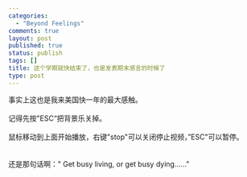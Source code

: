 ```yaml
--- 
categories: 
  - "Beyond Feelings"
comments: true
layout: post
published: true
status: publish
tags: []
title: 这个学期就快结束了，也是发表期末感言的时候了
type: post
---
```

<div id="msgcns!5F971C000415D85F!416" class="bvMsg">
<div align="left">事实上这也是我来美国快一年的最大感触。</div>
<div align="left"> </div>
<div align="left">记得先按"ESC“把背景乐关掉。</div>
<div align="left"> </div>
<div align="left">鼠标移动到上面开始播放，右键"stop"可以关闭停止视频，”ESC"可以暂停。</div>
<div align="left"> </div>
<div align="center"> </div>
<div align="left">还是那句话啊：" Get busy living, or get busy dying......"</div>
</div>

